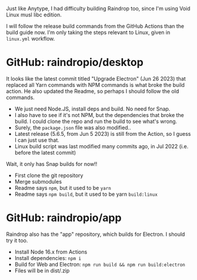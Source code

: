 Just like Anytype, I had difficulty building Raindrop too, since I'm using Void Linux musl libc edition.

I will follow the release build commands from the GitHub Actions than the build guide now. I'm only taking the steps relevant to Linux, given in `linux.yml` workflow.

# GitHub: raindropio/desktop
It looks like the latest commit titled "Upgrade Electron" (Jun 26 2023) that replaced all Yarn commands with NPM commands is what broke the build action. He also updated the Readme, so perhaps I should follow the old commands.

- We just need Node.JS, install deps and build. No need for Snap.
- I also have to see if it's not NPM, but the dependencies that broke the build. I could clone the repo and run the build to see what's wrong.
- Surely, the `package.json` file was also modified..
- Latest release (5.6.5, from Jun 5 2023) is still from the Action, so I guess I can just use that.
- Linux build script was last modified many commits ago, in Jul 2022 (i.e. before the latest commit)

Wait, it only has Snap builds for now!!

- First clone the git repository
- Merge submodules
- Readme says `npm`, but it used to be `yarn`
- Readme says `npm build`, but it used to be yarn `build:linux`
# GitHub: raindropio/app
Raindrop also has the "app" repository, which builds for Electron. I should try it too.

- Install Node 16.x from Actions
- Install dependencies: `npm i`
- Build for Web and Electron: `npm run build && npm run build:electron`
- Files will be in dist/.zip
